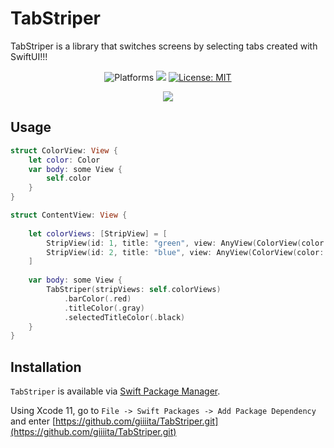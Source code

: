 # TabStriper
TabStriper is a library that switches screens by selecting tabs created with SwiftUI!!!

<p align="center">
    <img src="https://img.shields.io/badge/platform-iOS-blue.svg?style=flat" alt="Platforms" />
    <img src="https://img.shields.io/badge/Swift-5-orange.svg" />
    <a href="https://github.com/yotsu12/TagLayoutView/blob/master/LICENSE"><img src="http://img.shields.io/badge/license-MIT-blue.svg?style=flat" alt="License: MIT" /></a>
</p>

<center>
<img src="tabStriper_demo.gif"/>
</center>

## Usage
```swift
struct ColorView: View {
    let color: Color
    var body: some View {
        self.color
    }
}

struct ContentView: View {
    
    let colorViews: [StripView] = [
        StripView(id: 1, title: "green", view: AnyView(ColorView(color: .green))),
        StripView(id: 2, title: "blue", view: AnyView(ColorView(color: .blue)))
    ]
    
    var body: some View {
        TabStriper(stripViews: self.colorViews)
            .barColor(.red)
            .titleColor(.gray)
            .selectedTitleColor(.black)
    }
}
```

## Installation

`TabStriper` is available via [Swift Package Manager](https://swift.org/package-manager).

Using Xcode 11, go to `File -> Swift Packages -> Add Package Dependency` and enter [https://github.com/giiiita/TabStriper.git](https://github.com/giiiita/TabStriper.git)